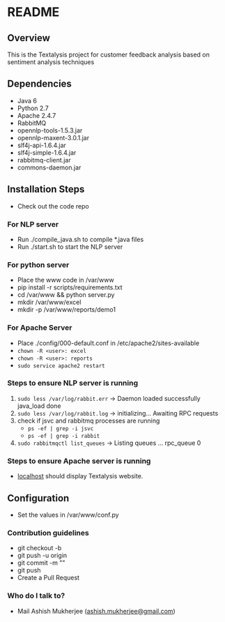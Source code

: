 # README #

## Overview

This is the Textalysis project for customer feedback analysis based on sentiment analysis techniques

## Dependencies

* Java 6
* Python 2.7
* Apache 2.4.7
* RabbitMQ
* opennlp-tools-1.5.3.jar
* opennlp-maxent-3.0.1.jar
* slf4j-api-1.6.4.jar
* slf4j-simple-1.6.4.jar
* rabbitmq-client.jar
* commons-daemon.jar

## Installation Steps

* Check out the code repo

### For NLP server ###

* Run ./compile_java.sh to compile *.java files
* Run ./start.sh to start the NLP server

### For python server ###

* Place the www code in /var/www 
* pip install -r scripts/requirements.txt
* cd /var/www && python server.py
* mkdir /var/www/excel
* mkdir -p /var/www/reports/demo1

### For Apache Server ###

* Place ./config/000-default.conf in /etc/apache2/sites-available
* ```chown -R <user>: excel```
* ```chown -R <user>: reports```
* ```sudo service apache2 restart```

### Steps to ensure NLP server is running ###

1. ```sudo less /var/log/rabbit.err``` -> Daemon loaded successfully java_load done
2. ```sudo less /var/log/rabbit.log``` -> initializing... Awaiting RPC requests
3. check if jsvc and rabbitmq processes are running
    * ```ps -ef | grep -i jsvc```
    * ```ps -ef | grep -i rabbit```
4. ```sudo rabbitmqctl list_queues``` -> Listing queues ... rpc_queue   0

### Steps to ensure Apache server is running ###

* [localhost](http://localhost) should display Textalysis website.

## Configuration

* Set the values in /var/www/conf.py

### Contribution guidelines ###

* git checkout -b <branch>
* git push -u origin <branch>
* git commit -m "<message>" <files>
* git push
* Create a Pull Request

### Who do I talk to? ###

* Mail Ashish Mukherjee (ashish.mukherjee@gmail.com)
